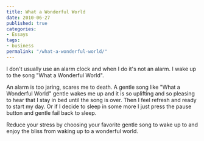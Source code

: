 ```yaml
---
title: What a Wonderful World
date: 2010-06-27
published: true
categories:
- Essays
tags:
- business
permalink: "/what-a-wonderful-world/"
---
```

I don't usually use an alarm clock and when I do it's not an alarm. I wake up to the song "What a Wonderful World".

An alarm is too jaring, scares me to death. A gentle song like "What a Wonderful World" gentle wakes me up and it is so uplifting and so pleasing to hear that I stay in bed until the song is over. Then I feel refresh and ready to start my day. Or if I decide to sleep in some more I just press the pause button and gentle fail back to sleep.

Reduce your stress by choosing your favorite gentle song to wake up to and enjoy the bliss from waking up to a wonderful world.
